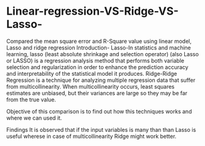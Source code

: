 # Linear-regression-VS-Ridge-VS-Lasso-
Compared the mean square error and R-Square value using linear model, Lasso and ridge regression
Introduction-
Lasso-In statistics and machine learning, lasso (least absolute shrinkage and selection operator) (also Lasso or LASSO) is a regression analysis method that performs both variable selection and regularization in order to enhance the prediction accuracy and interpretability of the statistical model it produces.
Ridge-Ridge Regression is a technique for analyzing multiple regression data that suffer from multicollinearity. When multicollinearity occurs, least squares estimates are unbiased, but their variances are large so they may be far from the true value.

Objective of this comparison is to find out how this techniques works and where we can used it.

Findings
It is observed that if the input variables is many than than Lasso is useful wherese in case of multicollinearity Ridge might work better.

